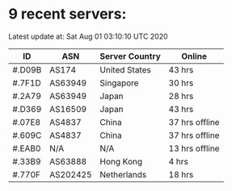 # 9 recent servers:

Latest update at: Sat Aug 01 03:10:10 UTC 2020

| ID | ASN | Server Country | Online |
| -- | --- | -------------- | ------ |
| #.D09B | AS174 | United States | 43 hrs |
| #.7F1D | AS63949 | Singapore | 30 hrs |
| #.2A79 | AS63949 | Japan | 28 hrs |
| #.D369 | AS16509 | Japan | 43 hrs |
| #.07E8 | AS4837 | China | 37 hrs offline |
| #.609C | AS4837 | China | 37 hrs offline |
| #.EAB0 | N/A | N/A | 13 hrs offline |
| #.33B9 | AS63888 | Hong Kong | 4 hrs |
| #.770F | AS202425 | Netherlands | 18 hrs |

